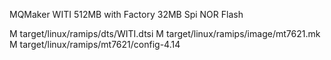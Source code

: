 MQMaker WITI 512MB with Factory 32MB Spi NOR Flash



 M target/linux/ramips/dts/WITI.dtsi
 M target/linux/ramips/image/mt7621.mk
 M target/linux/ramips/mt7621/config-4.14
